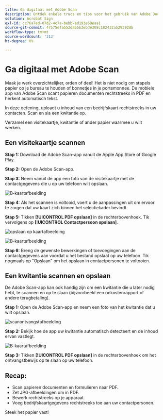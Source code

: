 ```yaml
---
title: Ga digitaal met Adobe Scan
description: Ontdek enkele trucs en tips voor het gebruik van Adobe Document Cloud
solution: Acrobat Sign
exl-id: cc76a7ed-07d2-4c7a-bebb-ed193e69eaa1
source-git-commit: 47575efa552da55b3ebde308c182432ab29392db
workflow-type: tm+mt
source-wordcount: '313'
ht-degree: 0%

---
```


# Ga digitaal met Adobe Scan

Maak je werk overzichtelijker, orden of deel! Het is niet nodig om stapels papier op je bureau te houden of bonnetjes in je portemonnee. De mobiele app van Adobe Scan scant papieren documenten rechtstreeks in PDF en herkent automatisch tekst.

In deze oefening, uploadt u inhoud van een bedrijfskaart rechtstreeks in uw contacten. Scan en sla een kwitantie op.

Verzamel een visitekaartje, kwitantie of ander papier waarmee u wilt werken.

## Een visitekaartje scannen

**Stap 1:** Download de Adobe Scan-app vanuit de Apple App Store of Google Play.

**Stap 2:** Open de Adobe Scan-app.

**Stap 3:** Neem vanuit de app een foto van de visitekaartje met de contactgegevens die u op uw telefoon wilt opslaan.

![B-kaartafbeelding](assets/scanbcard.png)


**Stap 4:** Als het scannen is voltooid, voert u de aanpassingen uit om ervoor te zorgen dat uw kaart zich binnen het selectiekader bevindt.

**Stap 5:** Tikken **[!UICONTROL PDF opslaan]** in de rechterbovenhoek. Tik vervolgens op **[!UICONTROL Contactpersoon opslaan]**.


![opslaan op kaartafbeelding](assets/savecontact.jpg)

![B-kaartafbeelding](assets/savecontact.png)

**Stap 6:** Breng de gewenste bewerkingen of toevoegingen aan de contactgegevens aan voordat u het bestand opslaat op uw telefoon. Tik nogmaals op &quot;Opslaan&quot; om het opslaan in contactpersonen te voltooien.

## Een kwitantie scannen en opslaan

De Adobe Scan-app kan ook handig zijn om een kwitantie die u later nodig hebt, te scannen en op te slaan (bijvoorbeeld een onkostenrapport of andere terugbetaling).

**Stap 1:** Open de Adobe Scan-app en neem een foto van het kwitantie dat u wilt opslaan.

![scanontvangstafbeelding](assets/scanreceipt.png)


**Stap 2:** Bekijk hoe de app uw kwitantie automatisch detecteert en de inhoud ervan vastlegt.

![B-kaartafbeelding](assets/receiptoutput.jpg)

**Stap 3:** Tikken **[!UICONTROL PDF opslaan]** in de rechterbovenhoek om het ontvangstbewijs op te slaan op uw telefoon.


## Recap:

* Scan papieren documenten en formulieren naar PDF.
* Zet JPG-afbeeldingen om in PDF.
* Bewerk rechtstreeks op je apparaat.
* Voeg bedrijfskaartgegevens rechtstreeks toe aan uw contactpersonen.

Steek het papier vast!
